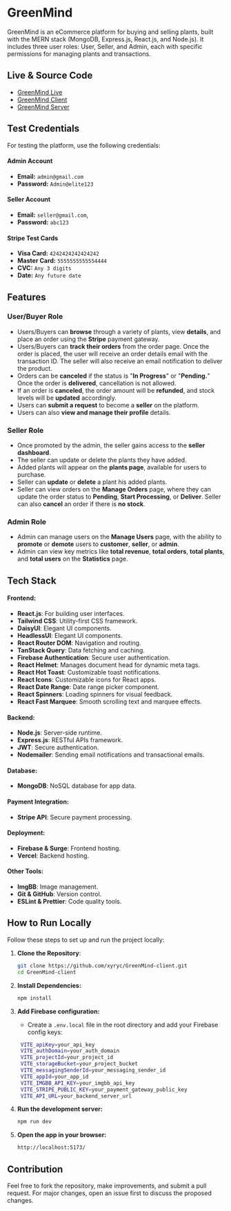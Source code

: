 # GreenMind

GreenMind is an eCommerce platform for buying and selling plants, built with the MERN stack (MongoDB, Express.js, React.js, and Node.js). It includes three user roles: User, Seller, and Admin, each with specific permissions for managing plants and transactions.

## Live & Source Code

- [GreenMind Live](https://greenmind-ecommerce.web.app/)
- [GreenMind Client](https://github.com/xyryc/GreenMind-client)
- [GreenMind Server](https://github.com/xyryc/GreenMind-server)

## Test Credentials

For testing the platform, use the following credentials:

#### Admin Account

- **Email:** `admin@gmail.com`
- **Password:** `Admin@elite123`

#### Seller Account

- **Email:** `seller@gmail.com`,
- **Password:** `abc123`

#### Stripe Test Cards

- **Visa Card:** `4242424242424242`
- **Master Card:** `5555555555554444`
- **CVC:** `Any 3 digits`
- **Date:** `Any future date`

## **Features**

### **User/Buyer Role**

- Users/Buyers can **browse** through a variety of plants, view **details**, and place an order using the **Stripe** payment gateway.
- Users/Buyers can **track their orders** from the order page. Once the order is placed, the user will receive an order details email with the transaction ID. The seller will also receive an email notification to deliver the product.
- Orders can be **canceled** if the status is "**In Progress**" or "**Pending.**" Once the order is **delivered**, cancellation is not allowed.
- If an order is **canceled**, the order amount will be **refunded**, and stock levels will be **updated** accordingly.
- Users can **submit a request** to become a **seller** on the platform.
- Users can also **view and manage their profile** details.

### **Seller Role**

- Once promoted by the admin, the seller gains access to the **seller dashboard**.
- The seller can update or delete the plants they have added.
- Added plants will appear on the **plants page**, available for users to purchase.
- Seller can **update** or **delete** a plant his added plants.
- Seller can view orders on the **Manage Orders** page, where they can update the order status to **Pending**, **Start Processing**, or **Deliver**. Seller can also **cancel** an order if there is **no stock**.

### **Admin Role**

- Admin can manage users on the **Manage Users** page, with the ability to **promote** or **demote** users to **customer**, **seller**, or **admin**.
- Admin can view key metrics like **total revenue**, **total orders**, **total plants**, and **total users** on the **Statistics** page.

## **Tech Stack**

#### **Frontend:**

- **React.js**: For building user interfaces.
- **Tailwind CSS**: Utility-first CSS framework.
- **DaisyUI**: Elegant UI components.
- **HeadlessUI**: Elegant UI components.
- **React Router DOM**: Navigation and routing.
- **TanStack Query**: Data fetching and caching.
- **Firebase Authentication**: Secure user authentication.
- **React Helmet**: Manages document head for dynamic meta tags.
- **React Hot Toast**: Customizable toast notifications.
- **React Icons**: Customizable icons for React apps.
- **React Date Range**: Date range picker component.
- **React Spinners**: Loading spinners for visual feedback.
- **React Fast Marquee**: Smooth scrolling text and marquee effects.

#### **Backend:**

- **Node.js**: Server-side runtime.
- **Express.js**: RESTful APIs framework.
- **JWT**: Secure authentication.
- **Nodemailer**: Sending email notifications and transactional emails.

#### **Database:**

- **MongoDB**: NoSQL database for app data.

#### **Payment Integration:**

- **Stripe API**: Secure payment processing.

#### **Deployment:**

- **Firebase & Surge**: Frontend hosting.
- **Vercel**: Backend hosting.

#### **Other Tools:**

- **ImgBB**: Image management.
- **Git & GitHub**: Version control.
- **ESLint & Prettier**: Code quality tools.

## How to Run Locally

Follow these steps to set up and run the project locally:

1. **Clone the Repository**:
   ```bash
   git clone https://github.com/xyryc/GreenMind-client.git
   cd GreenMind-client
   ```
2. **Install Dependencies:**
   ```bash
   npm install
   ```
3. **Add Firebase configuration:**

   - Create a `.env.local` file in the root directory and add your Firebase config keys:

   ```bash
    VITE_apiKey=your_api_key
    VITE_authDomain=your_auth_domain
    VITE_projectId=your_project_id
    VITE_storageBucket=your_project_bucket
    VITE_messagingSenderId=your_messaging_sender_id
    VITE_appId=your_app_id
    VITE_IMGBB_API_KEY=your_imgbb_api_key
    VITE_STRIPE_PUBLIC_KEY=your_payment_gateway_public_key
    VITE_API_URL=your_backend_server_url
   ```

4. **Run the development server:**
   ```bash
   npm run dev
   ```
5. **Open the app in your browser:**
   ```bash
   http://localhost:5173/
   ```

## Contribution

Feel free to fork the repository, make improvements, and submit a pull request. For major changes, open an issue first to discuss the proposed changes.
